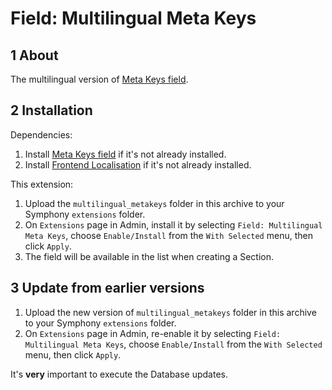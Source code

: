 Field: Multilingual Meta Keys
======================



## 1 About

The multilingual version of [Meta Keys field](http://symphonyextensions.com/extensions/field_metakeys/).



## 2 Installation

Dependencies:

1. Install [Meta Keys field](http://symphonyextensions.com/extensions/field_metakeys/) if it's not already installed.
2. Install [Frontend Localisation](http://symphonyextensions.com/extensions/frontend_localisation/) if it's not already installed.

This extension:

1. Upload the `multilingual_metakeys` folder in this archive to your Symphony `extensions` folder.
2. On `Extensions` page in Admin, install it by selecting `Field: Multilingual Meta Keys`, choose `Enable/Install` from the `With Selected` menu, then click `Apply`.
3. The field will be available in the list when creating a Section.



## 3 Update from earlier versions

1. Upload the new version of `multilingual_metakeys` folder in this archive to your Symphony `extensions` folder.
2. On `Extensions` page in Admin, re-enable it by selecting `Field: Multilingual Meta Keys`, choose `Enable/Install` from the `With Selected` menu, then click `Apply`.

It's **very** important to execute the Database updates.
